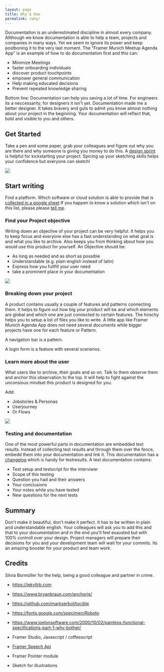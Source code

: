 ```yaml
---
layout: page
title: Why & How
permalink: /why/
---
```


Documentation is an underestimated discipline in almost every company. Allthough we know documentation is able to help a team, projects and companies in many ways. Yet we seem to ignore its power and keep postboning it to the very last moment. The "Framer Munich Meetup Agenda App" is an example of how to do documentation first and this can:

* Minimize Meetings
* faster onboarding individuals
* discover product touchpoints
* empower general communication
* Help making educated decisions
* Prevent repeated knowledge sharing

Bottom line: Documentation can help you saving a lot of time. For engineers its a neccessarity, for designers it isn't yet. Documentation made me a better designer. It takes bravery and guts to admit you know almost nothing about your project in the beginning. Your documentation will reflect that, bold and visible to you and others.


## Get Started
Take a pen and some paper, grab your colleagues and figure out why you are there and why someone is giving you money to do this. A [design sprint](http://www.gv.com/sprint/) is helpful for kickstarting your project. Spicing up your sketching skills helps your confidence but everyone can sketch!

<img src="../../../../assets/illustration-designsprint.jpg" class="imgfit"/> 

## Start writing

Find a platform. Which software or cloud solution is able to provide that is [collected in a google sheet](https://docs.google.com/spreadsheets/d/15Pv5R7PUbzoQm3y5n6bMCyR3-5SzqoUOQqh8QOApy3U/edit#gid=0) If you happen to know a solution which isn't on this list, please please <a href="mailto:marie.schweiz@gmail.com">tell me</a>.

### Find your Project objective

Writing down an objective of your project can be very helpful. It helps you to keep focus and everyone else has a fast understanding on what goal is and what  you like to archive. Also keeps you from thinking about how you would use this product for yourself. An Objective should be:

* As long as needed and as short as possible
* Understandable (e.g. plain english instead of latin)
* Express how you fullfill your user need
* take a prominent place in your documentation

<img src="https://marieschweiz.github.io/ixd-documentation/assets/illustration-objective.jpg" class="imgfit"/> 

### Breaking down your project

A product contains usually a couple of features and patterns connecting them. It helps to figure out how big your product will be and which elements are global and which one are just connected to certain features. The hirachy helps you to setup a list of files you like to write. A little app like Framer Munich Agenda App does not need several documents while bigger projects have one for each feature or Pattern.

A navigation bar is a pattern.

A login form is a feature with several scenarios.


### Learn more about the user

What users like to archive, their goals and so on. Talk to them observe them and anchor this observation to the top. It will help to fight against the unconsious mindset this product is designed for you. 

Add: 
* Jobstories & Personas 
* Userjourney
* Or Flows

<img src="https://marieschweiz.github.io/ixd-documentation/assets/illustration-researcher.jpg" class="imgfit"/> 

### Testing and documentation

One of the most powerful parts in documentation are embedded test results. Instead of collecting test results and through them over the fence, embedd them into your documentation and link it. This documentation has a [changelog](/changelog/) which is handy for testresults. A test documentation contains:

* Test setup and testscript for the interviwer
* Scope of this testing
* Question you had and their answers
* Your conclusions
* Your notes while you have tested
* New questions for the next tests

## Summary

Don't make it beautiful, don't make it perfect. It has to be written in plain and understandable english. Your colleagues will ask you to add this and that to your documentation and in the end you'll feel exausted but with 100% controll over your design. Project managers will prepare their decisions for you and your development team will wait for your commits. Its an amazing booster for your product and team work.


## Credits

Silvia Bormüller for the help, being a good colleague and partner in crime.

* https://jekyllrb.com
* https://www.bryanbraun.com/anchorjs/
* https://github.com/markserbol/tocible
* https://fonts.google.com/specimen/Roboto
* https://www.joelonsoftware.com/2000/10/02/painless-functional-specifications-part-1-why-bother/

* Framer Studio, Javascript / coffeescript
* [Framer Speech Api](https://github.com/baiIey/framer-speech-api)
* Framer Pointer module
* Sketch for illustrations
